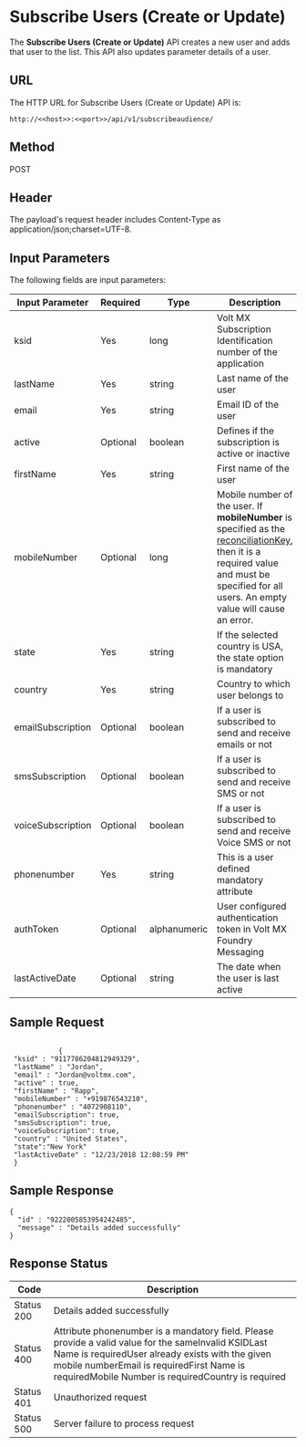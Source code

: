                            


Subscribe Users (Create or Update)
==================================

The **Subscribe Users (Create or Update)** API creates a new user and adds that user to the list. This API also updates parameter details of a user.

URL
---

The HTTP URL for Subscribe Users (Create or Update) API is:

```
http://<<host>>:<<port>>/api/v1/subscribeaudience/
```

Method
------

POST

Header
------

The payload's request header includes Content-Type as application/json;charset=UTF-8.

Input Parameters
----------------

The following fields are input parameters:

  
| Input Parameter | Required | Type | Description |
| --- | --- | --- | --- |
| ksid | Yes | long | Volt MX Subscription Identification number of the application |
| lastName | Yes | string | Last name of the user |
| email | Yes | string | Email ID of the user |
| active | Optional | boolean | Defines if the subscription is active or inactive |
| firstName | Yes | string | First name of the user |
| mobileNumber | Optional | long | Mobile number of the user. If **mobileNumber** is specified as the [reconciliationKey](../REST_API_Administration/Modify_Details_General_.md), then it is a required value and must be specified for all users. An empty value will cause an error. |
| state | Yes | string | If the selected country is USA, the state option is mandatory |
| country | Yes | string | Country to which user belongs to |
| emailSubscription | Optional | boolean | If a user is subscribed to send and receive emails or not |
| smsSubscription | Optional | boolean | If a user is subscribed to send and receive SMS or not |
| voiceSubscription | Optional | boolean | If a user is subscribed to send and receive Voice SMS or not |
| phonenumber | Yes | string | This is a user defined mandatory attribute |
| authToken | Optional | alphanumeric | User configured authentication token in Volt MX Foundry Messaging |
| lastActiveDate | Optional | string | The date when the user is last active |

Sample Request
--------------

```

            {
 "ksid" : "9117786204812949329",
 "lastName" : "Jordan",
 "email" : "Jordan@voltmx.com",
 "active" : true,
 "firstName" : "Rapp",
 "mobileNumber" : "+919876543210",
 "phonenumber" : "4072908110",
 "emailSubscription": true,
 "smsSubscription": true,
 "voiceSubscription": true,
 "country" : "United States",
 "state":"New York"
 "lastActiveDate" : "12/23/2018 12:08:59 PM"
 }
```

Sample Response
---------------

```
{
  "id" : "9222005853954242485",
  "message" : "Details added successfully"
}
```

Response Status
---------------

  
| Code | Description |
| --- | --- |
| Status 200 | Details added successfully |
| Status 400 | Attribute phonenumber is a mandatory field. Please provide a valid value for the sameInvalid KSIDLast Name is requiredUser already exists with the given mobile numberEmail is requiredFirst Name is requiredMobile Number is requiredCountry is required |
| Status 401 | Unauthorized request |
| Status 500 | Server failure to process request |
